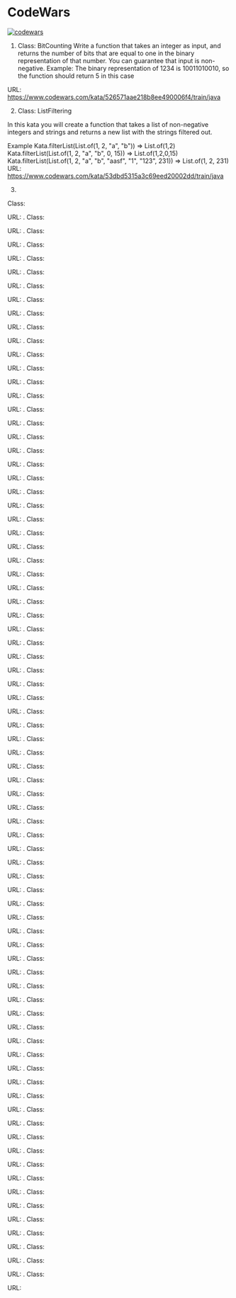 # CodeWars
[![codewars](https://www.codewars.com/users/Volkiria/badges/large)](https://www.codewars.com/users/username)
1. Class: BitCounting
   Write a function that takes an integer as input, and returns the number of bits that are equal to one in the binary representation of that number. 
You can guarantee that input is non-negative.
Example: The binary representation of 1234 is 10011010010, so the function should return 5 in this case

URL: https://www.codewars.com/kata/526571aae218b8ee490006f4/train/java

2. Class: ListFiltering

In this kata you will create a function that takes a list of non-negative integers and 
strings and returns a new list with the strings filtered out.

Example
Kata.filterList(List.of(1, 2, "a", "b")) => List.of(1,2)
Kata.filterList(List.of(1, 2, "a", "b", 0, 15)) => List.of(1,2,0,15)
Kata.filterList(List.of(1, 2, "a", "b", "aasf", "1", "123", 231)) => List.of(1, 2, 231)
URL: https://www.codewars.com/kata/53dbd5315a3c69eed20002dd/train/java

3.
Class:



URL:
. Class:



URL:
. Class:



URL:
. Class:



URL:
. Class:



URL:
. Class:



URL:
. Class:



URL:
. Class:



URL:
. Class:



URL:
. Class:



URL:
. Class:



URL:
. Class:



URL:
. Class:



URL:
. Class:



URL:
. Class:



URL:
. Class:



URL:
. Class:



URL:
. Class:



URL:
. Class:



URL:
. Class:



URL:
. Class:



URL:
. Class:



URL:
. Class:



URL:
. Class:



URL:
. Class:



URL:
. Class:



URL:
. Class:



URL:
. Class:



URL:
. Class:



URL:
. Class:



URL:
. Class:



URL:
. Class:



URL:
. Class:



URL:
. Class:



URL:
. Class:



URL:
. Class:



URL:
. Class:



URL:
. Class:



URL:
. Class:



URL:
. Class:



URL:
. Class:



URL:
. Class:



URL:
. Class:



URL:
. Class:



URL:
. Class:



URL:
. Class:



URL:
. Class:



URL:
. Class:



URL:
. Class:



URL:
. Class:



URL:
. Class:



URL:
. Class:



URL:
. Class:



URL:
. Class:



URL:
. Class:



URL:
. Class:



URL:
. Class:



URL:
. Class:



URL:
. Class:



URL:
. Class:



URL:
. Class:



URL:
. Class:



URL:
. Class:



URL:
. Class:



URL:
. Class:



URL:
. Class:



URL:
. Class:



URL:
. Class:



URL:
. Class:



URL:
. Class:



URL:
. Class:



URL:
. Class:



URL:
. Class:



URL:
. Class:



URL:
. Class:



URL:
. Class:



URL:
. Class:



URL:
. Class:



URL:
. Class:



URL: 
